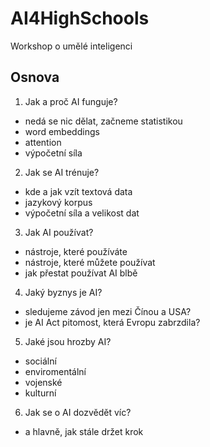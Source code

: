 # AI4HighSchools

Workshop o umělé inteligenci

## Osnova

1. Jak a proč AI funguje? 
  - nedá se nic dělat, začneme statistikou
  - word embeddings
  - attention
  - výpočetní síla
2. Jak se AI trénuje? 
  - kde a jak vzít textová data
  - jazykový korpus
  - výpočetní síla a velikost dat
3. Jak AI používat?
  - nástroje, které používáte
  - nástroje, které můžete používat
  - jak přestat používat AI blbě
4. Jaký byznys je AI?
  - sledujeme závod jen mezi Čínou a USA?
  - je AI Act pitomost, která Evropu zabrzdila?
5. Jaké jsou hrozby AI?
  - sociální
  - enviromentální
  - vojenské
  - kulturní
6. Jak se o AI dozvědět víc?
  - a hlavně, jak stále držet krok
